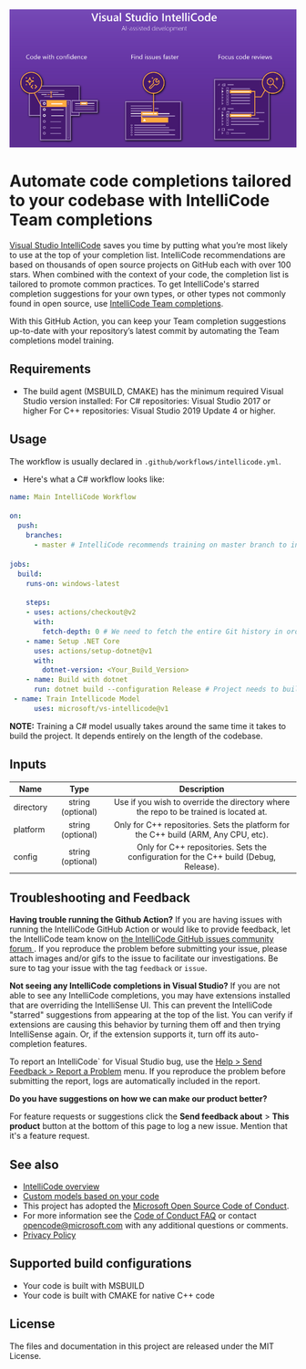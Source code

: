 <img src="./images/IntelliCodeLogo.png"> 

# Automate code completions tailored to your codebase with IntelliCode Team completions

[Visual Studio IntelliCode](https://marketplace.visualstudio.com/items?itemName=VisualStudioExptTeam.VSIntelliCode) saves you time by putting what you’re most likely to use at the top of your completion list. IntelliCode recommendations are based on thousands of open source projects on GitHub each with over 100 stars. When combined with the context of your code, the completion list is tailored to promote common practices. To get IntelliCode's starred completion suggestions for your own types, or other types not commonly found in open source, use [IntelliCode Team completions](https://aka.ms/vsic-teamcompletions-quickstart).

With this GitHub Action, you can keep your Team completion suggestions up-to-date with your repository’s latest commit by automating the Team completions model training. 

## Requirements

* The build agent (MSBUILD, CMAKE) has the minimum required Visual Studio version installed:
For C# repositories: Visual Studio 2017 or higher
For C++ repositories: Visual Studio 2019 Update 4 or higher.


## Usage

The workflow is usually declared in `.github/workflows/intellicode.yml`.
* Here's what a C# workflow looks like:

```yaml
name: Main IntelliCode Workflow

on:
  push:
    branches: 
      - master # IntelliCode recommends training on master branch to increase your model availability. Switch to another branch if you'd like to reduce update frequency.

jobs:
  build:
    runs-on: windows-latest

    steps:
    - uses: actions/checkout@v2
      with:
        fetch-depth: 0 # We need to fetch the entire Git history in order to verify the authenticity.
    - name: Setup .NET Core
      uses: actions/setup-dotnet@v1
      with:
        dotnet-version: <Your_Build_Version>
    - name: Build with dotnet
      run: dotnet build --configuration Release # Project needs to build before training a model.
 - name: Train Intellicode Model
      uses: microsoft/vs-intellicode@v1
```

**NOTE:** Training a C# model usually takes around the same time it takes to build the project. It depends entirely on the length of the codebase.


## Inputs

| Name          | Type              | Description  |
| ------------- |:-----------------:|:------------:|
| directory     | string (optional) | Use if you wish to override the directory where the repo to be trained is located at. |
| platform      | string (optional) | Only for C++ repositories. Sets the platform for the C++ build (ARM, Any CPU, etc). |
| config        | string (optional) | Only for C++ repositories. Sets the configuration for the C++ build (Debug, Release). |

## Troubleshooting and Feedback

**Having trouble running the Github Action?**
If you are having issues with running the IntelliCode GitHub Action or would like to provide feedback, let the IntelliCode team know on [the IntelliCode GitHub issues community forum ](https://aka.ms/vsicissues). If you reproduce the problem before submitting your issue, please attach images and/or gifs to the issue to facilitate our investigations.
Be sure to tag your issue with the tag `feedback` or `issue`.

**Not seeing any IntelliCode completions in Visual Studio?**
If you are not able to see any IntelliCode completions, you may have extensions installed that are overriding the IntelliSense UI. This can prevent the IntelliCode "starred" suggestions from appearing at the top of the list. You can verify if extensions are causing this behavior by turning them off and then trying IntelliSense again. Or, if the extension supports it, turn off its auto-completion features.

To report an IntelliCode` for Visual Studio bug, use the [Help > Send Feedback > Report a Problem](https://docs.microsoft.com/en-us/visualstudio/ide/how-to-report-a-problem-with-visual-studio) menu. If you reproduce the problem before submitting the report, logs are automatically included in the report.

**Do you have suggestions on how we can make our product better?**

For feature requests or suggestions click the  **Send feedback about** > **This product** button at the bottom of this page to log a new issue. Mention that it's a feature request.

## See also

- [IntelliCode overview](https://aka.ms/intellicode)
- [Custom models based on your code](https://aka.ms/vsic-teamcompletions-quickstart)
- This project has adopted the [Microsoft Open Source Code of Conduct](https://opensource.microsoft.com/codeofconduct/).
- For more information see the [Code of Conduct FAQ](https://opensource.microsoft.com/codeofconduct/faq/) or
contact [opencode@microsoft.com](mailto:opencode@microsoft.com) with any additional questions or comments.
- [Privacy Policy](https://privacy.microsoft.com/en-us/privacystatement)


## Supported build configurations
 
* Your code is built with MSBUILD
* Your code is built with CMAKE for native C++ code

## License

The files and documentation in this project are released under the MIT License.
